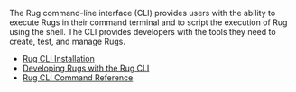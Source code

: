 The Rug command-line interface (CLI) provides users with the ability
to execute Rugs in their command terminal and to script the execution
of Rug using the shell.  The CLI provides developers with the tools
they need to create, test, and manage Rugs.

-   [Rug CLI Installation](install.md)
-   [Developing Rugs with the Rug CLI](developing-rugs.md)
-   [Rug CLI Command Reference](/reference/rug-cli/index.md)
